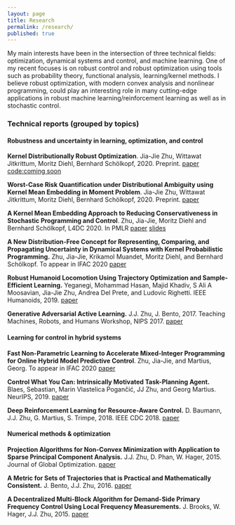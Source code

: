 ```yaml
---
layout: page
title: Research
permalink: /research/
published: true
---
```


My main interests have been in the intersection of three technical fields: optimization, dynamical systems and control, and machine learning.
One of my recent focuses is on robust control and robust optimization using tools such as probability theory, functional analysis, learning/kernel methods. I believe robust optimization, with modern convex analysis and nonlinear programming, could play an interesting role in many cutting-edge applications in robust machine learning/reinforcement learning as well as in stochastic control.

### Technical reports (grouped by topics)

#### Robustness and uncertainty in learning, optimization, and control

**Kernel Distributionally Robust Optimization**. Jia-Jie Zhu, Wittawat Jitkrittum, Moritz Diehl, Bernhard Schölkopf, 2020. Preprint. [paper](https://jj-zhu.github.io/file/kdro.pdf) [code:coming soon]()

**Worst-Case Risk Quantification under Distributional Ambiguity using Kernel Mean Embedding in Moment Problem**. Jia-Jie Zhu, Wittawat Jitkrittum, Moritz Diehl, Bernhard Schölkopf, 2020. Preprint. [paper](https://arxiv.org/pdf/2004.00166.pdf) 

**A Kernel Mean Embedding Approach to Reducing Conservativeness in Stochastic Programming and Control**.  Zhu, Jia-Jie, Moritz Diehl and Bernhard Schölkopf, L4DC 2020. In PMLR
[paper](https://arxiv.org/pdf/2001.10398.pdf) [slides](https://jj-zhu.github.io/file/l4dc.pdf)

**A New Distribution-Free Concept for Representing, Comparing, and Propagating Uncertainty in Dynamical Systems with Kernel Probabilistic Programming.** Zhu, Jia-Jie, Krikamol Muandet, Moritz Diehl, and Bernhard Schölkopf. To appear in IFAC 2020 
[paper](https://arxiv.org/pdf/1911.11082.pdf)

**Robust Humanoid Locomotion Using Trajectory Optimization and Sample-Efficient Learning.** Yeganegi, Mohammad Hasan, Majid Khadiv, S Ali A Moosavian, Jia-Jie Zhu, Andrea Del Prete, and Ludovic Righetti. IEEE Humanoids, 2019.
[paper](https://arxiv.org/pdf/1907.04616.pdf)

**Generative Adversarial Active Learning.** J.J. Zhu, J. Bento, 2017. Teaching Machines, Robots, and Humans Workshop, NIPS 2017.
[paper](https://arxiv.org/pdf/1702.07956.pdf)



#### Learning for control in hybrid systems

**Fast Non-Parametric Learning to Accelerate Mixed-Integer Programming for Online Hybrid Model Predictive Control**. Zhu, Jia-Jie, and Martius, Georg. To appear in IFAC 2020 
[paper](https://arxiv.org/pdf/1911.09214.pdf)

**Control What You Can: Intrinsically Motivated Task-Planning Agent.** Blaes, Sebastian, Marin Vlastelica Pogančić, JJ Zhu, and Georg Martius. NeurIPS, 2019. 
[paper](https://arxiv.org/pdf/1906.08190.pdf)

**Deep Reinforcement Learning for Resource-Aware Control.** D. Baumann, J.J. Zhu,  G. Martius, S. Trimpe, 2018. IEEE CDC 2018.
[paper](https://arxiv.org/pdf/1809.05152.pdf)



#### Numerical methods & optimization

**Projection Algorithms for Non-Convex Minimization with Application to Sparse Principal Component Analysis.** J.J. Zhu, D. Phan, W. Hager, 2015. Journal of Global Optimization.
[paper](https://arxiv.org/pdf/1404.4132.pdf)

**A Metric for Sets of Trajectories that is Practical and Mathematically Consistent.** J. Bento, J.J. Zhu, 2016. 
[paper](https://arxiv.org/pdf/1601.03094.pdf)

**A Decentralized Multi-Block Algorithm for Demand-Side Primary Frequency Control Using Local Frequency Measurements.** J. Brooks, W. Hager, J.J. Zhu, 2015. 
[paper](https://arxiv.org/pdf/1509.08206.pdf)
